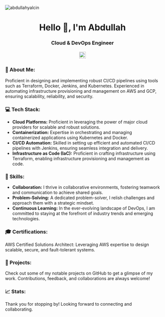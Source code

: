 <p align="left"> <img src="https://komarev.com/ghpvc/?username=abdullahyalcin&label=Visitors&color=7f00ff&style=flat" alt="abdullahyalcin" /> </p>
<h1 align="center">Hello 👋, I'm Abdullah</h1>
<h3 align="center">Cloud & DevOps Engineer</h3>

<p align="center">
  <a href="https://www.linkedin.com/in/abdullahyalcin/" target="_blank">
    <img src="https://cdn.jsdelivr.net/npm/simple-icons@3/icons/linkedin.svg"
      alt="linkedin" title="Connect with me on LinkedIn" style="background-color: #ffffff; padding: 3px;" width="22px" />
  </a>
</p>

### 🚀 About Me:

Proficient in designing and implementing robust CI/CD pipelines using tools such as Terraform, Docker, Jenkins, and Kubernetes. Experienced in automating infrastructure provisioning and management on AWS and GCP, ensuring scalability, reliability, and security.

### 💻 Tech Stack:

- **Cloud Platforms:** Proficient in leveraging the power of major cloud providers for scalable and robust solutions.
- **Containerization:** Expertise in orchestrating and managing containerized applications using Kubernetes and Docker.
- **CI/CD Automation:** Skilled in setting up efficient and automated CI/CD pipelines with Jenkins, ensuring seamless integration and delivery.
- **Infrastructure as Code (IaC):** Proficient in crafting infrastructure using Terraform, enabling infrastructure provisioning and management as code.

### 🔧 Skills:

- **Collaboration:** I thrive in collaborative environments, fostering teamwork and communication to achieve shared goals.
- **Problem-Solving:** A dedicated problem-solver, I relish challenges and approach them with a strategic mindset.
- **Continuous Learning:** In the ever-evolving landscape of DevOps, I am committed to staying at the forefront of industry trends and emerging technologies.

### 🎓 Certifications:

AWS Certified Solutions Architect: Leveraging AWS expertise to design scalable, secure, and fault-tolerant systems.

### 🚀 Projects:

Check out some of my notable projects on GitHub to get a glimpse of my work. Contributions, feedback, and collaborations are always welcome!

### 📈 Stats:

Thank you for stopping by! Looking forward to connecting and collaborating.
